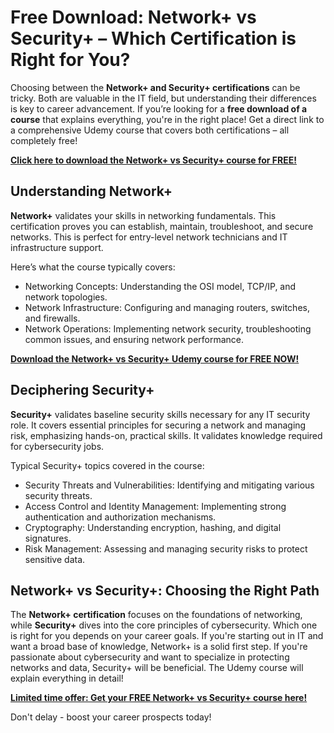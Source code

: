# Free Download: Network+ vs Security+ – Which Certification is Right for You?

Choosing between the **Network+ and Security+ certifications** can be tricky. Both are valuable in the IT field, but understanding their differences is key to career advancement. If you’re looking for a **free download of a course** that explains everything, you're in the right place! Get a direct link to a comprehensive Udemy course that covers both certifications – all completely free!

[**Click here to download the Network+ vs Security+ course for FREE!**](https://udemywork.com/network-vs-security)

## Understanding Network+

**Network+** validates your skills in networking fundamentals. This certification proves you can establish, maintain, troubleshoot, and secure networks. This is perfect for entry-level network technicians and IT infrastructure support.

Here’s what the course typically covers:

*   Networking Concepts: Understanding the OSI model, TCP/IP, and network topologies.
*   Network Infrastructure: Configuring and managing routers, switches, and firewalls.
*   Network Operations: Implementing network security, troubleshooting common issues, and ensuring network performance.

[**Download the Network+ vs Security+ Udemy course for FREE NOW!**](https://udemywork.com/network-vs-security)

## Deciphering Security+

**Security+** validates baseline security skills necessary for any IT security role. It covers essential principles for securing a network and managing risk, emphasizing hands-on, practical skills. It validates knowledge required for cybersecurity jobs.

Typical Security+ topics covered in the course:

*   Security Threats and Vulnerabilities: Identifying and mitigating various security threats.
*   Access Control and Identity Management: Implementing strong authentication and authorization mechanisms.
*   Cryptography: Understanding encryption, hashing, and digital signatures.
*   Risk Management: Assessing and managing security risks to protect sensitive data.

## Network+ vs Security+: Choosing the Right Path

The **Network+ certification** focuses on the foundations of networking, while **Security+** dives into the core principles of cybersecurity. Which one is right for you depends on your career goals. If you're starting out in IT and want a broad base of knowledge, Network+ is a solid first step. If you're passionate about cybersecurity and want to specialize in protecting networks and data, Security+ will be beneficial. The Udemy course will explain everything in detail!

[**Limited time offer: Get your FREE Network+ vs Security+ course here!**](https://udemywork.com/network-vs-security)

Don't delay - boost your career prospects today!
